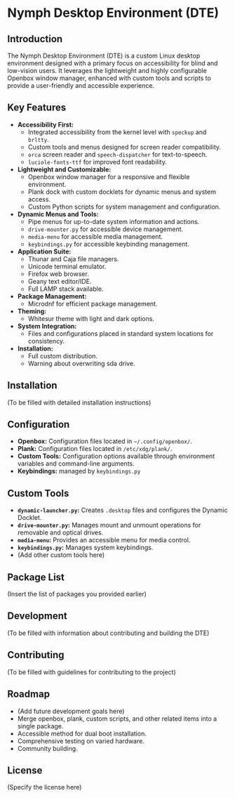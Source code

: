 # Nymph Desktop Environment (DTE)

## Introduction

The Nymph Desktop Environment (DTE) is a custom Linux desktop environment designed with a primary focus on accessibility for blind and low-vision users. It leverages the lightweight and highly configurable Openbox window manager, enhanced with custom tools and scripts to provide a user-friendly and accessible experience.

## Key Features

* **Accessibility First:**
    * Integrated accessibility from the kernel level with `speckup` and `brltty`.
    * Custom tools and menus designed for screen reader compatibility.
    * `orca` screen reader and `speech-dispatcher` for text-to-speech.
    * `luciole-fonts-ttf` for improved font readability.
* **Lightweight and Customizable:**
    * Openbox window manager for a responsive and flexible environment.
    * Plank dock with custom docklets for dynamic menus and system access.
    * Custom Python scripts for system management and configuration.
* **Dynamic Menus and Tools:**
    * Pipe menus for up-to-date system information and actions.
    * `drive-mounter.py` for accessible device management.
    * `media-menu` for accessible media management.
    * `keybindings.py` for accessible keybinding management.
* **Application Suite:**
    * Thunar and Caja file managers.
    * Unicode terminal emulator.
    * Firefox web browser.
    * Geany text editor/IDE.
    * Full LAMP stack available.
* **Package Management:**
    * Microdnf for efficient package management.
* **Theming:**
    * Whitesur theme with light and dark options.
* **System Integration:**
    * Files and configurations placed in standard system locations for consistency.
* **Installation:**
    * Full custom distribution.
    * Warning about overwriting sda drive.

## Installation

(To be filled with detailed installation instructions)

## Configuration

* **Openbox:** Configuration files located in `~/.config/openbox/`.
* **Plank:** Configuration files located in `/etc/xdg/plank/`.
* **Custom Tools:** Configuration options available through environment variables and command-line arguments.
* **Keybindings:** managed by `keybindings.py`

## Custom Tools

* **`dynamic-launcher.py`:** Creates `.desktop` files and configures the Dynamic Docklet.
* **`drive-mounter.py`:** Manages mount and unmount operations for removable and optical drives.
* **`media-menu`:** Provides an accessible menu for media control.
* **`keybindings.py`:** Manages system keybindings.
* (Add other custom tools here)

## Package List

(Insert the list of packages you provided earlier)

## Development

(To be filled with information about contributing and building the DTE)

## Contributing

(To be filled with guidelines for contributing to the project)

## Roadmap

* (Add future development goals here)
* Merge openbox, plank, custom scripts, and other related items into a single package.
* Accessible method for dual boot installation.
* Comprehensive testing on varied hardware.
* Community building.

## License

(Specify the license here)
